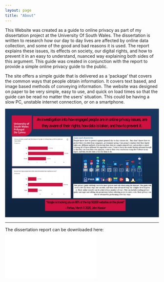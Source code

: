 ```yaml
---
layout: page
title: "About"
---
```


This Website was created as a guide to online privacy as part of my dissertation project at the University Of South Wales.
The dissertation is written to research how our day to day lives are affected by online data collection, and some of the good and bad reasons it is used. The report explains these issues, its effects on society, our digital rights, and how to prevent it in an easy to understand, nuanced way explaining both sides of this argument. This guide was created in conjunction with the report to provide a simple online privacy guide to the public.


The site offers a simple guide that is delivered as a ‘package’ that covers the common ways that people obtain information. It covers text based, and image based methods of conveying information. The website was designed on paper to be very simple, easy to use, and quick on load times so that the guide can be read no matter the users’ situation. This could be having a slow PC, unstable internet connection, or on a smartphone.




![poster](/assets/poster.JPG) 

---
The dissertation report can be downloaded here:
![Report](/assets/report.pdf)
